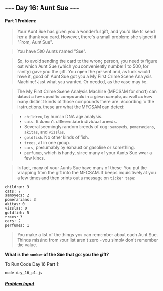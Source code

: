 ## --- Day 16: Aunt Sue ---

#### Part 1 Problem:

> Your Aunt Sue has given you a wonderful gift, and you'd like to send her a thank you card. However, there's a small problem: she signed it "From, Aunt Sue".

> You have 500 Aunts named "Sue".

> So, to avoid sending the card to the wrong person, you need to figure out which Aunt Sue (which you conveniently number 1 to 500, for sanity) gave you the gift. You open the present and, as luck would have it, good ol' Aunt Sue got you a My First Crime Scene Analysis Machine! Just what you wanted. Or needed, as the case may be.

> The My First Crime Scene Analysis Machine (MFCSAM for short) can detect a few specific compounds in a given sample, as well as how many distinct kinds of those compounds there are. According to the instructions, these are what the MFCSAM can detect:

> - `children`, by human DNA age analysis.
> - `cats`. It doesn't differentiate individual breeds.
> - Several seemingly random breeds of dog: `samoyeds`, `pomeranians`, `akitas`, and `vizslas`.
> - `goldfish`. No other kinds of fish.
> - `trees`, all in one group.
> - `cars`, presumably by exhaust or gasoline or something.
> - `perfumes`, which is handy, since many of your Aunts Sue wear a few kinds.

> In fact, many of your Aunts Sue have many of these. You put the wrapping from the gift into the MFCSAM. It beeps inquisitively at you a few times and then prints out a message on `ticker tape`:

```
children: 3
cats: 7
samoyeds: 2
pomeranians: 3
akitas: 0
vizslas: 0
goldfish: 5
trees: 3
cars: 2
perfumes: 1
```

> You make a list of the things you can remember about each Aunt Sue. Things missing from your list aren't zero - you simply don't remember the value.

**What is the `number` of the Sue that got you the gift?**

To Run Code Day 16 Part 1:
```
node day_16_p1.js
```

##### [Problem Input](./sample_input.txt)
